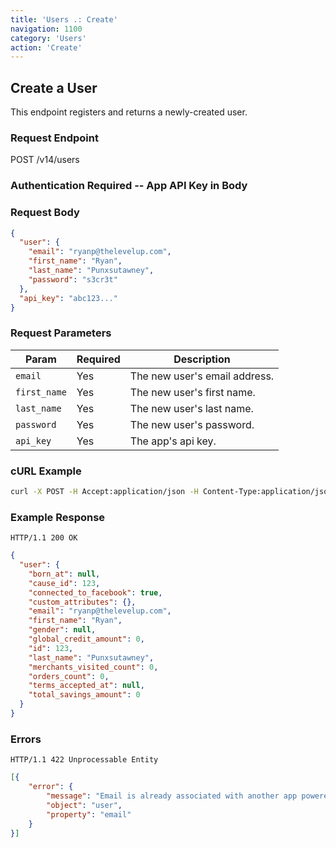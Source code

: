```yaml
---
title: 'Users .: Create'
navigation: 1100
category: 'Users'
action: 'Create'
---
```


Create a User
---

This endpoint registers and returns a newly-created user.

### Request Endpoint

<div class="http-request">
  <span class="http-verb">POST</span> /v14/users
</div>

### Authentication Required -- App API Key in Body

### Request Body

```json
{
  "user": {
    "email": "ryanp@thelevelup.com",
    "first_name": "Ryan",
    "last_name": "Punxsutawney",
    "password": "s3cr3t"
  },
  "api_key": "abc123..."
}
```

### Request Parameters

| Param                   | Required | Description                     |
|-------------------------|----------|---------------------------------|
| `email`                 | Yes      | The new user's email address.   |
| `first_name`            | Yes      | The new user's first name.      |
| `last_name`             | Yes      | The new user's last name.       |
| `password`              | Yes      | The new user's password.        |
| `api_key`               | Yes      | The app's api key.              |

### cURL Example
```bash
curl -X POST -H Accept:application/json -H Content-Type:application/json -d '{"user": {"email": "ryanp@thelevelup.com","first_name": "Ryan","last_name": "Punxsutawney","password": "s3cr3t"},"api_key": "123456abcdefg..."}' https://api.thelevelup.com/v14/users
```

### Example Response

`HTTP/1.1 200 OK`

```json
{
  "user": {
    "born_at": null,
    "cause_id": 123,
    "connected_to_facebook": true,
    "custom_attributes": {},
    "email": "ryanp@thelevelup.com",
    "first_name": "Ryan",
    "gender": null,
    "global_credit_amount": 0,
    "id": 123,
    "last_name": "Punxsutawney",
    "merchants_visited_count": 0,
    "orders_count": 0,
    "terms_accepted_at": null,
    "total_savings_amount": 0
  }
}
```

### Errors

`HTTP/1.1 422 Unprocessable Entity`

```json
[{
    "error": {
        "message": "Email is already associated with another app powered by LevelUp. If this is your account, you can go back to the login screen and log in using that email address and password.",
        "object": "user",
        "property": "email"
    }
}]
```